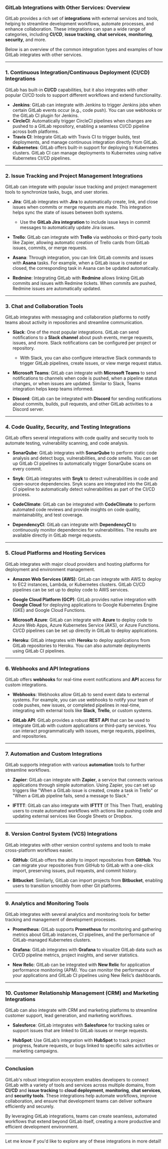 ### **GitLab Integrations with Other Services: Overview**

GitLab provides a rich set of **integrations** with external services and tools, helping to streamline development workflows, automate processes, and enhance collaboration. These integrations can span a wide range of categories, including **CI/CD**, **issue tracking**, **chat services**, **monitoring**, **security**, and more.

Below is an overview of the common integration types and examples of how GitLab integrates with other services.

---

### **1. Continuous Integration/Continuous Deployment (CI/CD) Integrations**

GitLab has built-in **CI/CD** capabilities, but it also integrates with other popular CI/CD tools to support different workflows and extend functionality.

- **Jenkins**: GitLab can integrate with Jenkins to trigger Jenkins jobs when certain GitLab events occur (e.g., code push). You can use webhooks or the GitLab CI plugin for Jenkins.
- **CircleCI**: Automatically trigger CircleCI pipelines when changes are pushed to a GitLab repository, enabling a seamless CI/CD pipeline across both platforms.
- **Travis CI**: Integrate GitLab with Travis CI to trigger builds, test deployments, and manage continuous integration directly from GitLab.
- **Kubernetes**: GitLab offers built-in support for deploying to Kubernetes clusters. GitLab CI can manage deployments to Kubernetes using native Kubernetes CI/CD pipelines.

---

### **2. Issue Tracking and Project Management Integrations**

GitLab can integrate with popular issue tracking and project management tools to synchronize tasks, bugs, and user stories.

- **Jira**: GitLab integrates with **Jira** to automatically create, link, and close issues when commits or merge requests are made. This integration helps sync the state of issues between both systems.
  - Use the **GitLab Jira integration** to include issue keys in commit messages to automatically update Jira issues.
  
- **Trello**: GitLab can integrate with **Trello** via webhooks or third-party tools like Zapier, allowing automatic creation of Trello cards from GitLab issues, commits, or merge requests.
  
- **Asana**: Through integration, you can link GitLab commits and issues with **Asana** tasks. For example, when a GitLab issue is created or closed, the corresponding task in Asana can be updated automatically.

- **Redmine**: Integrating GitLab with **Redmine** allows linking GitLab commits and issues with Redmine tickets. When commits are pushed, Redmine issues are automatically updated.

---

### **3. Chat and Collaboration Tools**

GitLab integrates with messaging and collaboration platforms to notify teams about activity in repositories and streamline communication.

- **Slack**: One of the most popular integrations. GitLab can send notifications to a **Slack channel** about push events, merge requests, issues, and more. Slack notifications can be configured per project or repository.
  - With Slack, you can also configure interactive Slack commands to trigger GitLab pipelines, create issues, or view merge request status.

- **Microsoft Teams**: GitLab can integrate with **Microsoft Teams** to send notifications to channels when code is pushed, when a pipeline status changes, or when issues are updated. Similar to Slack, Teams integration helps keep teams informed.

- **Discord**: GitLab can be integrated with **Discord** for sending notifications about commits, builds, pull requests, and other GitLab activities to a Discord server.

---

### **4. Code Quality, Security, and Testing Integrations**

GitLab offers several integrations with code quality and security tools to automate testing, vulnerability scanning, and code analysis.

- **SonarQube**: GitLab integrates with **SonarQube** to perform static code analysis and detect bugs, vulnerabilities, and code smells. You can set up GitLab CI pipelines to automatically trigger SonarQube scans on every commit.
  
- **Snyk**: GitLab integrates with **Snyk** to detect vulnerabilities in code and open-source dependencies. Snyk scans are integrated into the GitLab CI pipeline to automatically detect vulnerabilities as part of the CI/CD process.

- **CodeClimate**: GitLab can be integrated with **CodeClimate** to perform automated code reviews and provide insights on code quality, maintainability, and test coverage.

- **DependencyCI**: GitLab can integrate with **DependencyCI** to continuously monitor dependencies for vulnerabilities. The results are available directly in GitLab merge requests.

---

### **5. Cloud Platforms and Hosting Services**

GitLab integrates with major cloud providers and hosting platforms for deployment and environment management.

- **Amazon Web Services (AWS)**: GitLab can integrate with AWS to deploy to EC2 instances, Lambda, or Kubernetes clusters. GitLab CI/CD pipelines can be set up to deploy code to AWS services.
  
- **Google Cloud Platform (GCP)**: GitLab provides native integration with **Google Cloud** for deploying applications to Google Kubernetes Engine (GKE) and Google Cloud Functions.
  
- **Microsoft Azure**: GitLab can integrate with **Azure** to deploy code to Azure Web Apps, Azure Kubernetes Service (AKS), or Azure Functions. CI/CD pipelines can be set up directly in GitLab to deploy applications.

- **Heroku**: GitLab integrates with **Heroku** to deploy applications from GitLab repositories to Heroku. You can also automate deployments using GitLab CI pipelines.

---

### **6. Webhooks and API Integrations**

GitLab offers **webhooks** for real-time event notifications and **API** access for custom integrations.

- **Webhooks**: Webhooks allow GitLab to send event data to external systems. For example, you can use webhooks to notify your team of code pushes, new issues, or completed pipelines in real-time, integrating with external tools like **Slack**, **Trello**, or custom systems.
  
- **GitLab API**: GitLab provides a robust **REST API** that can be used to integrate GitLab with custom applications or third-party services. You can interact programmatically with issues, merge requests, pipelines, and repositories.

---

### **7. Automation and Custom Integrations**

GitLab supports integration with various **automation** tools to further streamline workflows.

- **Zapier**: GitLab can integrate with **Zapier**, a service that connects various applications through simple automation. Using Zapier, you can set up triggers like "When a GitLab issue is created, create a task in Trello" or "When a GitLab pipeline fails, send a message to Slack."
  
- **IFTTT**: GitLab can also integrate with **IFTTT** (If This Then That), enabling users to create automated workflows with actions like pushing code and updating external services like Google Sheets or Dropbox.

---

### **8. Version Control System (VCS) Integrations**

GitLab integrates with other version control systems and tools to make cross-platform workflows easier.

- **GitHub**: GitLab offers the ability to import repositories from **GitHub**. You can migrate your repositories from GitHub to GitLab with a one-click import, preserving issues, pull requests, and commit history.
  
- **Bitbucket**: Similarly, GitLab can import projects from **Bitbucket**, enabling users to transition smoothly from other Git platforms.

---

### **9. Analytics and Monitoring Tools**

GitLab integrates with several analytics and monitoring tools for better tracking and management of development processes.

- **Prometheus**: GitLab supports **Prometheus** for monitoring and gathering metrics about GitLab instances, CI pipelines, and the performance of GitLab-managed Kubernetes clusters.

- **Grafana**: GitLab integrates with **Grafana** to visualize GitLab data such as CI/CD pipeline metrics, project insights, and server statistics.

- **New Relic**: GitLab can be integrated with **New Relic** for application performance monitoring (APM). You can monitor the performance of your applications and GitLab CI pipelines using New Relic’s dashboards.

---

### **10. Customer Relationship Management (CRM) and Marketing Integrations**

GitLab can also integrate with CRM and marketing platforms to streamline customer support, lead generation, and marketing workflows.

- **Salesforce**: GitLab integrates with **Salesforce** for tracking sales or support issues that are linked to GitLab issues or merge requests.
  
- **HubSpot**: Use GitLab’s integration with **HubSpot** to track project progress, feature requests, or bugs linked to specific sales activities or marketing campaigns.

---

### **Conclusion**

GitLab's robust integration ecosystem enables developers to connect GitLab with a variety of tools and services across multiple domains, from **CI/CD** and **issue tracking** to **cloud deployment**, **monitoring**, **chat services**, and **security tools**. These integrations help automate workflows, improve collaboration, and ensure that development teams can deliver software efficiently and securely.

By leveraging GitLab integrations, teams can create seamless, automated workflows that extend beyond GitLab itself, creating a more productive and efficient development environment.

---

Let me know if you'd like to explore any of these integrations in more detail!

